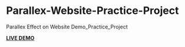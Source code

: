 # Parallex-Website-Practice-Project
Parallex Effect on Website  Demo_Practice_Project

**[LIVE DEMO](https://parallex-effect-by-bishal.netlify.app/)**
